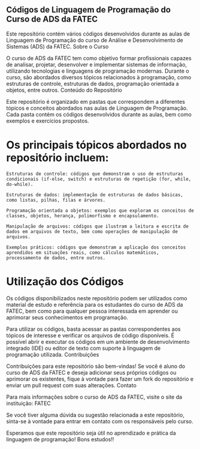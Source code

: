 ## Códigos de Linguagem de Programação do Curso de ADS da FATEC

Este repositório contém vários códigos desenvolvidos durante as aulas de Linguagem de Programação do curso de Análise e Desenvolvimento de Sistemas (ADS) da FATEC.
Sobre o Curso

O curso de ADS da FATEC tem como objetivo formar profissionais capazes de analisar, projetar, desenvolver e implementar sistemas de informação, utilizando tecnologias e linguagens de programação modernas. Durante o curso, são abordados diversos tópicos relacionados à programação, como estruturas de controle, estruturas de dados, programação orientada a objetos, entre outros.
Conteúdo do Repositório

Este repositório é organizado em pastas que correspondem a diferentes tópicos e conceitos abordados nas aulas de Linguagem de Programação. Cada pasta contém os códigos desenvolvidos durante as aulas, bem como exemplos e exercícios propostos.

# Os principais tópicos abordados no repositório incluem:

    Estruturas de controle: códigos que demonstram o uso de estruturas condicionais (if-else, switch) e estruturas de repetição (for, while, do-while).

    Estruturas de dados: implementação de estruturas de dados básicas, como listas, pilhas, filas e árvores.

    Programação orientada a objetos: exemplos que exploram os conceitos de classes, objetos, herança, polimorfismo e encapsulamento.

    Manipulação de arquivos: códigos que ilustram a leitura e escrita de dados em arquivos de texto, bem como operações de manipulação de arquivos.

    Exemplos práticos: códigos que demonstram a aplicação dos conceitos aprendidos em situações reais, como cálculos matemáticos, processamento de dados, entre outros.

# Utilização dos Códigos

Os códigos disponibilizados neste repositório podem ser utilizados como material de estudo e referência para os estudantes do curso de ADS da FATEC, bem como para qualquer pessoa interessada em aprender ou aprimorar seus conhecimentos em programação.

Para utilizar os códigos, basta acessar as pastas correspondentes aos tópicos de interesse e verificar os arquivos de código disponíveis. É possível abrir e executar os códigos em um ambiente de desenvolvimento integrado (IDE) ou editor de texto com suporte à linguagem de programação utilizada.
Contribuições

Contribuições para este repositório são bem-vindas! Se você é aluno do curso de ADS da FATEC e deseja adicionar seus próprios códigos ou aprimorar os existentes, fique à vontade para fazer um fork do repositório e enviar um pull request com suas alterações.
Contato

Para mais informações sobre o curso de ADS da FATEC, visite o site da instituição: FATEC

Se você tiver alguma dúvida ou sugestão relacionada a este repositório, sinta-se à vontade para entrar em contato com os responsáveis pelo curso.

Esperamos que este repositório seja útil no aprendizado e prática da linguagem de programação! Bons estudos!!
